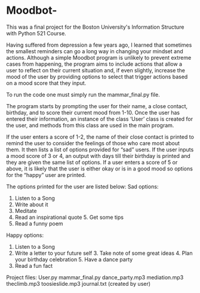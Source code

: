# Moodbot-
This was a final project for the Boston University's Information Structure with Python 521 Course.

Having suffered from depression a few years ago, I learned that sometimes the smallest reminders can go a long way in changing your mindset and actions. Although a simple Moodbot program is unlikely to prevent extreme cases from happening, the program aims to include actions that allow a user to reflect on their current situation and, if even slightly, increase the mood of the user by providing options to select that trigger actions based on a mood score that they input.

To run the code one must simply run the mammar_final.py file.

The program starts by prompting the user for their name, a close contact, birthday, and to score their current mood from 1-10. Once the user has entered their information, an instance of the class ‘User’ class is created for the user, and methods from this class are used in the main program.

If the user enters a score of 1-2, the name of their close contact is printed to remind the user to consider the feelings of those who care most about them. It then lists a list of options provided for “sad” users. If the user inputs a mood score of 3 or 4, an output with days till their birthday is printed and they are given the same list of options. If a user enters a score of 5 or above, it is likely that the user is either okay or is in a good mood so options for the “happy” user are printed.

The options printed for the user are listed below:
Sad options:
1. Listen to a Song
2. Write about it
3. Meditate
4. Read an inspirational quote 5. Get some tips
6. Read a funny poem

Happy options:
1. Listen to a Song
2. Write a letter to your future self 3. Take note of some great ideas 4. Plan your birthday celebration 5. Have a dance party
6. Read a fun fact

Project files:
User.py
mammar_final.py 
dance_party.mp3 
mediation.mp3 
theclimb.mp3
toosieslide.mp3
journal.txt (created by user)
